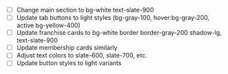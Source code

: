 - [ ] Change main section to bg-white text-slate-900
- [ ] Update tab buttons to light styles (bg-gray-100, hover:bg-gray-200, active bg-yellow-400)
- [ ] Update franchise cards to bg-white border border-gray-200 shadow-lg, text-slate-900
- [ ] Update membership cards similarly
- [ ] Adjust text colors to slate-600, slate-700, etc.
- [ ] Update button styles to light variants
